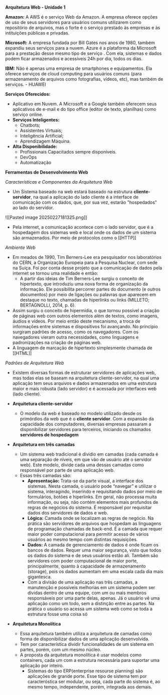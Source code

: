 **Arquitetura Web - Unidade 1**

**Amazon:** A AWS é o serviço Web da Amazon. A empresa oferece opções de uso de seus servidores para usuários comuns utilizarem como repositório de arquivos, mas o forte é o serviço prestado às empresas e às intituições públicas e privadas.

**Microsoft:** A empresa fundada por Bill Gates nos anos de 1980, também expandiu seus serviços para a nuvem. Azure é a plataforma da Microsoft para a prestação desse mesmo tipo de serviço . Com ela, sistemas e dados podem ficar armazenados e acessíveis 24h por dia, todos os dias.

**IBM:** Não é apenas uma empresa de smartphones e equipamentos. Ela oferece serviços de cloud computing para usuários comuns (para armazenamento de arquivos como fotografias, vídeos, etc), mas também de serviços. - HUAWEI

**Serviços Oferecidos:** 
- Aplicativo em Nuvem. A Microsoft e a Google também oferecem seus aplicativos de e-mail e do tipo office (editor de texto, planilhas) como serviço online.
- **Serviços Inteligentes:**
	- Chatbots;
	- Assistentes Virtuais;
	- Inteligência Artificial;
	- Aprendizagem Máquina.
- **Alta Disponibilidade:**
	- Profissionais Capacitados sempre disponíveis.
	- DevOps
	- Automatização

**Ferramentas de Desenvolvimento Web**

*Características e Componentes da Arquitetura Web*

- Um Sistema baseado na web estará baseado na estrutura **cliente-servidor**, na qual a aplicação do lado cliente é a interface de comunicação com os dados, que, por sua vez, estarão "hospedados" ao lado do servidor.

![[Pasted image 20250227181325.png]]

- Pela internet, a comunicação acontece com o lado servidor, que é a hospedagem dos sistemas web e local onde os dados de um sistema são armazenados. Por meio de protocolos como o [[HTTP]]

*Ambiente Web*

- Em meados de 1990, Tim Berners-Lee era pesquisador nos laboratórios do CERN, a Organização Europeia para a Pesquisa Nuclear, com sede na Suíça. Foi por conta desse projeto que a comunicação de dados pela internet se tornou uma realidade e então:
	-  A partir das ideias de Tim Berners-Lee surgiu o conceito de hipertexto, que introduziu uma nova forma de organização da informação. Ele possibilita percorrer partes do documento (e outros documentos) por meio de ligações ou palavras que aparecem em destaque no texto, chamadas de hiperlinks ou links (MILLETO; BERTAGNOLLI, 2014, p. 6).
- Assim surgiu o conceito de hipermídia, o que tornou possível a criação de páginas web com outros elementos além de textos, como imagens, áudios e vídeos. Por meio então deste mecanismo, a troca de informações entre sistemas e dispositivos foi avançando. No princípio surgiram padrões de acesso, como os navegadores. Com os navegadores vieram outra necessidades, como linguagens e padronizações na criação de páginas web. 
- A linguagem de marcação de hipertexto simplesmente chamada de [[HTML]]

*Padrões de Arquitetura Web* 

- Existem diversas formas de estruturar servidores de aplicações web, mas todas elas se baseam na arquitetura cliente-servidor, na qual uma aplicação tem seus arquivos e dados armazenados em uma estrutura maior e mais robusta (lado servidor) e é acessada por interfaces web (lado cliente).

- **Arquitetura cliente-servidor**
	- O modelo da web é baseado no modelo utilizado desde os primórdios da web que é o **cliente servidor**. Com a expansão da capacidade dos computadores, diversas empresas passaram a disponibilizar servidores para terceiros, iniciando os chamados **servidores de hospedagem**
- **Arquitetura em três camadas**
	- Um sistema web tradicional é dividio em camadas (cada camada é uma separação de níveis, em que vão de usuário até o servidor web). Este modelo, divide cada uma dessas camadas como responsável por parte de uma aplicação web.
	- Essas três camadas são:
		- **Apresentação:** Trata-se da parte visual, a interface dos sistemas. Nesta camada, o usuário pode “navegar” e utilizar o sistema, interagindo, inserindo e requisitando dados por meio de formulários, botões e hiperlinks. Em geral, não processa muita informação, ou seja, não contém elementos mais profundos de regras de negócios do sistema. É responsável por requisitar dados dos servidores de dados e web.
		- **Lógica:** Camada onde se localizam as regras de negócio. Na prática são servidores de arquivos que hospedam as linguagens de programação chamadas de back-end. É a camada que requer maior poder computacional para permitir acesso de vários usuários ao mesmo tempo com distintas requisições.
		- **Dados:** A camada de gerenciamento de dados é onde ficam os bancos de dados. Requer uma maior segurança, visto que todos os dados do sistema e de seus usuários estão ali. Também são servidores com poder computacional de maior porte, principalmente, quanto à capacidade de armazenamento (storage), pois os dados aumentam em uma escala cada dia mais gigantesca.
		- Com a divisão de uma aplicação nas três camadas, a manutenção e possíveis melhorias em um sistema podem ser dividas dentro de uma equipe, com um ou mais membros responsáveis por uma parte delas, apenas. Já o usuário vê uma aplicação como um todo, sem a distinção entre as partes. Na prática o usuário so acessa um sistema web como se toda a estrutura fosse uma coisa só 
- **Arquitetura Monolítica**
	- Essa arquitetura também utiliza a arquitetura de camadas como forma de disponibilizar dados de uma aplicação desenvolvida.
	- Tem por característica dividir funcionalidades de um sistema em partes, porém, com um mesmo núcleo. 
	- A proposta da arquitetura monolítica é usar modelos como containers, cada um com a estrutura necessária para suportar uma aplicação por inteiro.
		- Sistemas do tipo ERP(enterprise resourse planning) são aplicações de grande porte. Esse tipo de sistema tem por caracteróstica ser modular, ou seja, cada parte do sistema é, ao mesmo tempo, independente, porém, integrada aos demais.